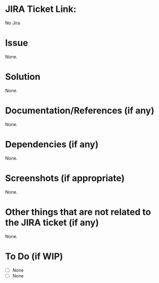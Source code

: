# JIRA Ticket Link:
No Jira

# Issue
None.

# Solution
None.

# Documentation/References (if any)
None.

# Dependencies (if any)
None.

# Screenshots (if appropriate)
None.

# Other things that are not related to the JIRA ticket (if any)
None.

# To Do (if WIP)
* [ ] None
* [ ] None
